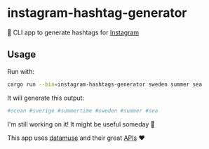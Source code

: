 # instagram-hashtag-generator
🦀 CLI app to generate hashtags for [Instagram](https://www.instagram.com/)

## Usage

Run with:

```bash
cargo run --bin=instagram-hashtags-generator sweden summer sea
```

It will generate this output:

```bash
#ocean #sverige #summertime #sweden #summer #sea
```

I'm still working on it! It might be useful someday 🤞

This app uses [datamuse](https://www.datamuse.com) and their great [APIs](https://www.datamuse.com/api/) ❤️